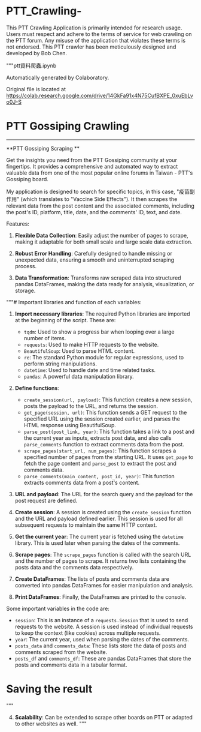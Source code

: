 # PTT_Crawling-
This PTT Crawling Application is primarily intended for research usage. Users must respect and adhere to the terms of service for web crawling on the PTT forum. Any misuse of the application that violates these terms is not endorsed. This  PTT crawler has been meticulously designed and developed by Bob Chen.


"""ptt資料爬蟲.ipynb

Automatically generated by Colaboratory.

Original file is located at
    https://colab.research.google.com/drive/14GkFa91x4N75CufBXPE_0xuEbLvo0J-S

# PTT Gossiping Crawling

---

**PTT Gossiping Scraping **

Get the insights you need from the PTT Gossiping community at your fingertips. It provides a comprehensive and automated way to extract valuable data from one of the most popular online forums in Taiwan - PTT's Gossiping board.

My application is designed to search for specific topics, in this case, "疫苗副作用" (which translates to "Vaccine Side Effects"). It then scrapes the relevant data from the post content and the associated comments, including the post's ID, platform, title, date, and the comments' ID, text, and date.

Features:

1. **Flexible Data Collection**: Easily adjust the number of pages to scrape, making it adaptable for both small scale and large scale data extraction.

2. **Robust Error Handling**: Carefully designed to handle missing or unexpected data, ensuring a smooth and uninterrupted scraping process.

3. **Data Transformation**: Transforms raw scraped data into structured pandas DataFrames, making the data ready for analysis, visualization, or storage.

"""# Important libraries and function of each variables:

1. **Import necessary libraries**: The required Python libraries are imported at the beginning of the script. These are:

   - `tqdm`: Used to show a progress bar when looping over a large number of items.
   - `requests`: Used to make HTTP requests to the website.
   - `BeautifulSoup`: Used to parse HTML content.
   - `re`: The standard Python module for regular expressions, used to perform string manipulations.
   - `datetime`: Used to handle date and time related tasks.
   - `pandas`: A powerful data manipulation library.

2. **Define functions**:

   - `create_session(url, payload)`: This function creates a new session, posts the payload to the URL, and returns the session.
   - `get_page(session, url)`: This function sends a GET request to the specified URL using the session created earlier, and parses the HTML response using BeautifulSoup.
   - `parse_post(post_link, year)`: This function takes a link to a post and the current year as inputs, extracts post data, and also calls `parse_comments` function to extract comments data from the post.
   - `scrape_pages(start_url, num_pages)`: This function scrapes a specified number of pages from the starting URL. It uses `get_page` to fetch the page content and `parse_post` to extract the post and comments data.
   - `parse_comments(main_content, post_id, year)`: This function extracts comments data from a post's content.

3. **URL and payload**: The URL for the search query and the payload for the post request are defined.

4. **Create session**: A session is created using the `create_session` function and the URL and payload defined earlier. This session is used for all subsequent requests to maintain the same HTTP context.

5. **Get the current year**: The current year is fetched using the `datetime` library. This is used later when parsing the dates of the comments.

6. **Scrape pages**: The `scrape_pages` function is called with the search URL and the number of pages to scrape. It returns two lists containing the posts data and the comments data respectively.

7. **Create DataFrames**: The lists of posts and comments data are converted into pandas DataFrames for easier manipulation and analysis.

8. **Print DataFrames**: Finally, the DataFrames are printed to the console.

Some important variables in the code are:

- `session`: This is an instance of a `requests.Session` that is used to send requests to the website. A session is used instead of individual requests to keep the context (like cookies) across multiple requests.
- `year`: The current year, used when parsing the dates of the comments.
- `posts_data` and `comments_data`: These lists store the data of posts and comments scraped from the website.
- `posts_df` and `comments_df`: These are pandas DataFrames that store the posts and comments data in a tabular format.

# Saving the result
"""

4. **Scalability**: Can be extended to scrape other boards on PTT or adapted to other websites as well.
"""


